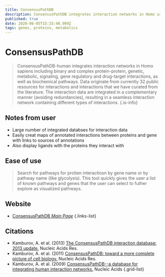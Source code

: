 ```yaml
---
title: ConsensusPathDB
description: ConsensusPathDB integrates interaction networks in Homo sapiens including binary and complex protein-protein, genetic, metabolic, signaling, gene regulatory and drug-target interactions, as well as biochemical pathways.
published: true
date: 2020-06-05T15:33:40.999Z
tags: genes, proteins, metabolics
---
```


# ConsensusPathDB

> ConsensusPathDB-human integrates interaction networks in Homo sapiens including binary and complex protein-protein, genetic, metabolic, signaling, gene regulatory and drug-target interactions, as well as biochemical pathways. Data originate from currently 32 public resources for interactions and interactions that we have curated from the literature. The interaction data are integrated in a complementary manner (avoiding redundancies), resulting in a seamless interaction network containing different types of interactions.
{.is-info}

## Notes from user
- Large number of integrated databses for interaction data
- Easily creat maps of annotated interactions between proteins and gene with links to sources of annotations
- Also display ligands with the proteins they interact with


## Ease of use
> Search for pathways for protien interactiosn by gene name or by pathway name (like glycolysis). This tool quickly gives the user a list of known pathways and genes that the user can select to futher explore as visualized pathways.


## Website

- [ConsensusPathDB *Main Page*](http://cpdb.molgen.mpg.de/)
{.links-list}

## Citations

- Kamburov, A. et al. (2013) [The ConsensusPathDB interaction database: 2013 update.](https://academic.oup.com/nar/article/41/D1/D793/1053502) Nucleic Acids Res.
-	Kamburov, A. et al. (2011) [ConsensusPathDB: toward a more complete picture of cell biology.](https://academic.oup.com/nar/article/39/suppl_1/D712/2507354) Nucleic Acids Res.
-	Kamburov, A. et al. (2009) [ConsensusPathDB--a database for integrating human interaction networks.](https://academic.oup.com/nar/article/37/suppl_1/D623/1005985) Nucleic Acids
{.grid-list}